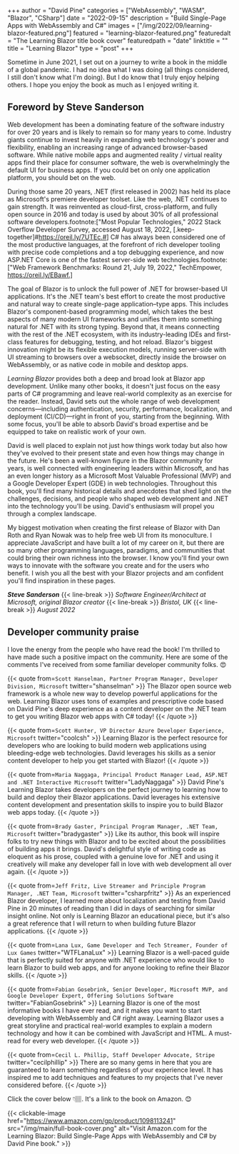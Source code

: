 +++
author = "David Pine"
categories = ["WebAssembly", "WASM", "Blazor", "CSharp"]
date = "2022-09-15"
description = "Build Single-Page Apps with WebAssembly and C#"
images = ["/img/2022/09/learning-blazor-featured.png"]
featured = "learning-blazor-featured.png"
featuredalt = "The Learning Blazor title book cover"
featuredpath = "date"
linktitle = ""
title = "Learning Blazor"
type = "post"
+++

Sometime in June 2021, I set out on a journey to write a book in the middle of a global pandemic. I had no idea what I was doing (all things considered, I still don't know what I'm doing). But I do know that I truly enjoy helping others. I hope you enjoy the book as much as I enjoyed writing it.

## Foreword by Steve Sanderson

Web development has been a dominating feature of the software industry for over 20 years and is likely to remain so for many years to come. Industry giants continue to invest heavily in expanding web technology's power and flexibility, enabling an increasing range of advanced browser-based software. While native mobile apps and augmented reality / virtual reality apps find their place for consumer software, the web is overwhelmingly the default UI for business apps. If you could bet on only one application platform, you should bet on the web.

During those same 20 years, .NET (first released in 2002) has held its place as Microsoft's premiere developer toolset. Like the web, .NET continues to gain strength. It was reinvented as cloud-first, cross-platform, and fully open source in 2016 and today is used by about 30% of all professional software developers.footnote:["Most Popular Technologies," 2022 Stack Overflow Developer Survey, accessed August 18, 2022, [.keep-together]#https://oreil.ly/7UTEc.#] C# has always been considered one of the most productive languages, at the forefront of rich developer tooling with precise code completions and a top debugging experience, and now ASP.NET Core is one of the fastest server-side web technologies.footnote:["Web Framework Benchmarks: Round 21, July 19, 2022," TechEmpower, https://oreil.ly/EBawf.]

The goal of Blazor is to unlock the full power of .NET for browser-based UI applications. It's the .NET team's best effort to create the most productive and natural way to create single-page application&ndash;type apps. This includes Blazor's component-based programming model, which takes the best aspects of many modern UI frameworks and unifies them into something natural for .NET with its strong typing. Beyond that, it means connecting with the rest of the .NET ecosystem, with its industry-leading IDEs and first-class features for debugging, testing, and hot reload. Blazor's biggest innovation might be its flexible execution models, running server-side with UI streaming to browsers over a websocket, directly inside the browser on WebAssembly, or as native code in mobile and desktop apps.

_Learning Blazor_ provides both a deep and broad look at Blazor app development. Unlike many other books, it doesn't just focus on the easy parts of C# programming and leave real-world complexity as an exercise for the reader. Instead, David sets out the whole range of web development concerns&mdash;including authentication, security, performance, localization, and deployment (CI/CD)&mdash;right in front of you, starting from the beginning. With some focus, you'll be able to absorb David's broad expertise and be equipped to take on realistic work of your own.

David is well placed to explain not just how things work today but also how they've evolved to their present state and even how things may change in the future. He's been a well-known figure in the Blazor community for years, is well connected with engineering leaders within Microsoft, and has an even longer history as a Microsoft Most Valuable Professional (MVP) and a Google Developer Expert (GDE) in web technologies. Throughout this book, you'll find many historical details and anecdotes that shed light on the challenges, decisions, and people who shaped web development and .NET into the technology you'll be using. David's enthusiasm will propel you through a complex landscape.

My biggest motivation when creating the first release of Blazor with Dan Roth and Ryan Nowak was to help free web UI from its monoculture. I appreciate JavaScript and have built a lot of my career on it, but there are so many other programming languages, paradigms, and communities that could bring their own richness into the browser. I know you'll find your own ways to innovate with the software you create and for the users who benefit. I wish you all the best with your Blazor projects and am confident you'll find inspiration in these pages.

***Steve Sanderson***
{{< line-break >}}
*Software Engineer/Architect at Microsoft, original Blazor creator*
{{< line-break >}}
*Bristol, UK*
{{< line-break >}}
*August 2022*

## Developer community praise

I love the energy from the people who have read the book! I'm thrilled to have made such a positive impact on the community. Here are some of the comments I've received from some familiar developer community folks. 😍

{{< quote from=`Scott Hanselman, Partner Program Manager, Developer Division, Microsoft` twitter="shanselman" >}}
The Blazor open source web framework is a whole new way to develop powerful applications for the web. Learning Blazor uses tons of examples and prescriptive code based on David Pine's deep experience as a content developer on the .NET team to get you writing Blazor web apps with C# today!
{{< /quote >}}

{{< quote from=`Scott Hunter, VP Director Azure Developer Experience, Microsoft` twitter="coolcsh" >}}
Learning Blazor is the perfect resource for developers who are looking to build modern web applications using bleeding-edge web technologies. David leverages his skills as a senior content developer to help you get started with Blazor!
{{< /quote >}}

{{< quote from=`Maria Naggaga, Principal Product Manager Lead, ASP.NET and .NET Interactive Microsoft` twitter="LadyNaggaga" >}}
David Pine's Learning Blazor takes developers on the perfect journey to learning how to build and deploy their Blazor applications. David leverages his extensive content development and presentation skills to inspire you to build Blazor web apps today.
{{< /quote >}}

{{< quote from=`Brady Gaster, Principal Program Manager, .NET Team, Microsoft` twitter="bradygaster" >}}
Like its author, this book will inspire folks to try new things with Blazor and to be excited about the possibilities of building apps it brings. David's delightful style of writing code as eloquent as his prose, coupled with a genuine love for .NET and using it creatively will make any developer fall in love with web development all over again.
{{< /quote >}}

{{< quote from=`Jeff Fritz, Live Streamer and Principle Program Manager, .NET Team, Microsoft` twitter="csharpfritz" >}}
As an experienced Blazor developer, I learned more about localization and testing from David Pine in 20 minutes of reading than I did in days of searching for similar insight online. Not only is Learning Blazor an educational piece, but it's also a great reference that I will return to when building future Blazor applications.
{{< /quote >}}

{{< quote from=`Lana Lux, Game Developer and Tech Streamer, Founder of Lux Games` twitter="WTFLanaLux" >}}
Learning Blazor is a well-paced guide that is perfectly suited for anyone with .NET experience who would like to learn Blazor to build web apps, and for anyone looking to refine their Blazor skills.
{{< /quote >}}

{{< quote from=`Fabian Gosebrink, Senior Developer, Microsoft MVP, and Google Developer Expert, Offering Solutions Software` twitter="FabianGosebrink" >}}
Learning Blazor is one of the most informative books I have ever read, and it makes you want to start developing with WebAssembly and C# right away. Learning Blazor uses a great storyline and practical real-world examples to explain a modern technology and how it can be combined with JavaScript and HTML. A must-read for every web developer.
{{< /quote >}}

{{< quote from=`Cecil L. Phillip, Staff Developer Advocate, Stripe` twitter="cecilphillip" >}}
There are so many gems in here that you are guaranteed to learn something regardless of your experience level. It has inspired me to add techniques and features to my projects that I've never considered before.
{{< /quote >}}

Click the cover below 👇🏽. It's a link to the book on Amazon. 😊

{{< clickable-image href="https://www.amazon.com/gp/product/1098113241" src="/img/main/full-book-cover.png" alt="Visit Amazon.com for the Learning Blazor: Build Single-Page Apps with WebAssembly and C# by David Pine book." >}}